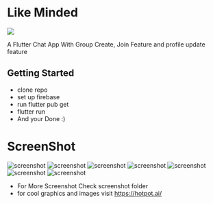 # Like Minded 
<img src="https://www.google.com/url?sa=i&url=https%3A%2F%2Ffavpng.com%2Fpng_view%2Fdarts-dart-google-developers-flutter-android-png%2FcsQ2pq0Q&psig=AOvVaw3i3Bkh2wY-MU3aRs3lll0y&ust=1622705709118000&source=images&cd=vfe&ved=0CAIQjRxqFwoTCLjajP-3-PACFQAAAAAdAAAAABAP" >

A Flutter Chat App With Group Create, Join  Feature and profile update feature

## Getting Started
- clone repo 
- set up firebase
-  run flutter pub get
-  flutter run 
- And your Done :)
# ScreenShot
![screenshot](screenshot/lOUHVVx6pUEs_1024_500.png)
![screenshot](screenshot/y5y5FT0Nlpj2_1440_2880.png)
![screenshot](screenshot/7NDVpWSnJDlo_1440_2880.png)
![screenshot](screenshot/LPGmi8CqYT9H_1440_2880.png)
![screenshot](screenshot/KWmr1eMnVn76_1440_2880.png)
![screenshot](screenshot/hwdktobfXJcJ_1440_2880.png)
![screenshot](screenshot/p8giyPxI9jF1_1440_2880.png)
- For More Screenshot Check screenshot folder
- for cool graphics and images visit https://hotpot.ai/
